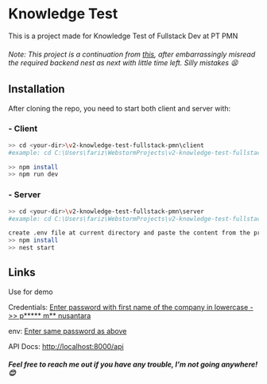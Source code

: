 # Knowledge Test

This is a project made for Knowledge Test of Fullstack Dev at PT PMN

###### Note: This project is a continuation from [this](https://github.com/farizwhyzn/knowledge-test-fullstack-pmn), after embarrassingly misread the required backend nest as next with little time left. Silly mistakes 😫

## Installation

After cloning the repo, you need to start both client and server with:

### - Client

```bash
>> cd <your-dir>\v2-knowledge-test-fullstack-pmn\client
#example: cd C:\Users\fariz\WebstormProjects\v2-knowledge-test-fullstack-pmn\client

>> npm install
>> npm run dev
```

### - Server
```bash
>> cd <your-dir>\v2-knowledge-test-fullstack-pmn\server
#example: cd C:\Users\fariz\WebstormProjects\v2-knowledge-test-fullstack-pmn\server

create .env file at current directory and paste the content from the provided link below
>> npm install
>> nest start
```

## Links

Use for demo

Credentials: [Enter password with first name of the company in lowercase ->> p***** m** nusantara](https://paste.quest/?4b1173aabf1c251e#76eZ7s9Nv6cZJN9Vb7ke5J8kq2n6RPEB5z4ctpxHmHX3)

env: [Enter same password as above](https://paste.quest/?938d1c726242ca8d#3EnZ1PH5vEMpLjepJ9MSvWuXMTuAeYuUeqj88LEBEhV2)

API Docs: [http://localhost:8000/api](http://localhost:8000/api)

##### Feel free to reach me out if you have any trouble, I'm not going anywhere! 😊